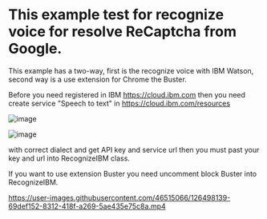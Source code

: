 


# **This example test for recognize voice for resolve ReCaptcha from Google.**

This example has a two-way, first is the recognize voice with IBM Watson, second way is a use extension for Chrome the Buster.

Before you need registered in IBM https://cloud.ibm.com then you need create service "Speech to text" in https://cloud.ibm.com/resources

![image](https://user-images.githubusercontent.com/46515066/126499108-5f8805de-fd71-4a08-813b-73f1b782f0c3.png)

![image](https://user-images.githubusercontent.com/46515066/126499401-377b32ab-4cb1-4653-aec7-862e32c0bca8.png)


with correct dialect and get API key and service url then you must past your key and url into RecognizeIBM class.

If you want to use extension Buster you need uncomment block Buster into RecognizeIBM.


https://user-images.githubusercontent.com/46515066/126498139-69def152-8312-418f-a269-5ae435e75c8a.mp4
